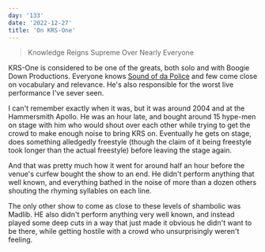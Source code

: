 ```yaml
---
day: '133'
date: '2022-12-27'
title: 'On KRS-One'
---
```


> Knowledge Reigns Supreme Over Nearly Everyone

KRS-One is considered to be one of the greats, both solo and with Boogie Down Productions. Everyone knows [Sound of da Police](https://youtu.be/9ZrAYxWPN6c) and few come close on vocabulary and relevance. He's also responsible for the worst live performance I've sever seen.

I can't remember exactly when it was, but it was around 2004 and at the Hammersmith Apollo. He was an hour late, and bought around 15 hype-men on stage with him who would shout over each other while trying to get the crowd to make enough noise to bring KRS on. Eventually he gets on stage, does something alledgedly freestyle (though the claim of it being freestyle took longer than the actual freestyle) before leaving the stage again.

And that was pretty much how it went for around half an hour before the venue's curfew bought the show to an end. He didn't perform anything that well known, and everything bathed in the noise of more than a dozen others shouting the rhyming syllables on each line.

The only other show to come as close to these levels of shambolic was Madlib. HE also didn't perform anything very well known, and instead played some deep cuts in a way that just made it obvious he didn't want to be there, while getting hostile with a crowd who unsurprisingly weren't feeling.
